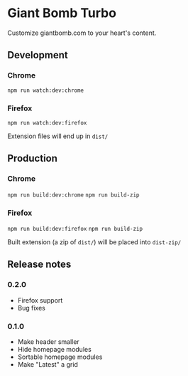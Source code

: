 # Giant Bomb Turbo

Customize giantbomb.com to your heart's content.

## Development

### Chrome

`npm run watch:dev:chrome`

### Firefox

`npm run watch:dev:firefox`

Extension files will end up in `dist/`

## Production

### Chrome

`npm run build:dev:chrome`
`npm run build-zip`

### Firefox

`npm run build:dev:firefox`
`npm run build-zip`

Built extension (a zip of `dist/`) will be placed into `dist-zip/`

## Release notes

### 0.2.0

- Firefox support
- Bug fixes

### 0.1.0

- Make header smaller
- Hide homepage modules
- Sortable homepage modules
- Make "Latest" a grid
